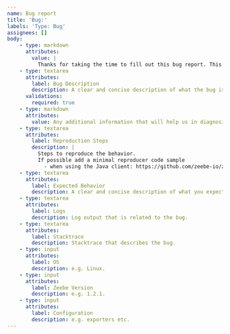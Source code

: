 ```yaml
---
name: Bug report
title: 'Bug:'
labels: 'Type: Bug'
assignees: []
body:
    - type: markdown
      attributes:
        value: |
          Thanks for taking the time to fill out this bug report. This will help us to improve Zeebe.
    - type: textarea
      attributes:
        label: Bug Description
        description: A clear and concise description of what the bug is.
      validations:
        required: true
    - type: markdown
      attributes:
        value: Any additional information that will help us in diagnosing the issue
    - type: textarea
      attributes:
        label: Reproduction Steps
        description: |
          Steps to reproduce the behavior.
          If possible add a minimal reproducer code sample
            - when using the Java client: https://github.com/zeebe-io/zeebe-test-template-java
    - type: textarea
      attributes:
        label: Expected Behavior
        description: A clear and concise description of what you expected to happen.
    - type: textarea
      attributes:
        label: Logs
        description: Log output that is related to the bug.
    - type: textarea
      attributes:
        label: Stacktrace
        description: Stacktrace that describes the bug.
    - type: input
      attributes:
        label: OS
        description: e.g. Linux. 
    - type: input
      attributes:
        label: Zeebe Version
        description: e.g. 1.2.1. 
    - type: input
      attributes:
        label: Configuration
        description: e.g. exporters etc. 
---
```

